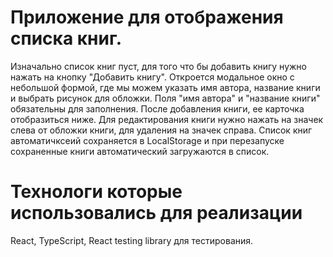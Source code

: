 # Приложение для отображения списка книг.
Изначально список книг пуст, для того что бы добавить книгу нужно нажать на кнопку "Добавить книгу".
Откроется модальное окно с небольшой формой, где мы можем указать имя автора, название книги  и выбрать рисунок для обложки.
Поля "имя автора" и "название книги" обязательны для заполнения.
После добавления книги, ее карточка отобразиться ниже. 
Для редактирования книги нужно нажать на значек слева от обложки книги, для удаления на значек справа.
Список книг автоматичксеий сохраняется в LocalStorage и при перезапуске сохраненные книги автоматический загружаются в список.

# Технологи которые использовались для реализации

React, TypeScript, React testing library для тестирования.
